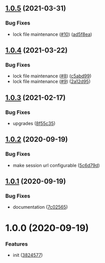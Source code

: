 ## [1.0.5](https://github.com/dword-design/nuxt-chargebee/compare/v1.0.4...v1.0.5) (2021-03-31)


### Bug Fixes

* lock file maintenance ([#10](https://github.com/dword-design/nuxt-chargebee/issues/10)) ([ad5f8ea](https://github.com/dword-design/nuxt-chargebee/commit/ad5f8eaea659ae099d81e96924c70eae29b57606))

## [1.0.4](https://github.com/dword-design/nuxt-chargebee/compare/v1.0.3...v1.0.4) (2021-03-22)


### Bug Fixes

* lock file maintenance ([#8](https://github.com/dword-design/nuxt-chargebee/issues/8)) ([c5abd99](https://github.com/dword-design/nuxt-chargebee/commit/c5abd9986d978d8997fea6f455942c648211387b))
* lock file maintenance ([#9](https://github.com/dword-design/nuxt-chargebee/issues/9)) ([2a12d95](https://github.com/dword-design/nuxt-chargebee/commit/2a12d9559feb72027d86b852cf43610b58dac5c6))

## [1.0.3](https://github.com/dword-design/nuxt-chargebee/compare/v1.0.2...v1.0.3) (2021-02-17)


### Bug Fixes

* upgrades ([8f55c35](https://github.com/dword-design/nuxt-chargebee/commit/8f55c355063b21dd9d3730356b7a2e01939ac6be))

## [1.0.2](https://github.com/dword-design/nuxt-chargebee/compare/v1.0.1...v1.0.2) (2020-09-19)


### Bug Fixes

* make session url configurable ([5c6d79d](https://github.com/dword-design/nuxt-chargebee/commit/5c6d79d6d237c35ca1e42f05a4f716a88bb28f32))

## [1.0.1](https://github.com/dword-design/nuxt-chargebee/compare/v1.0.0...v1.0.1) (2020-09-19)


### Bug Fixes

* documentation ([7c02565](https://github.com/dword-design/nuxt-chargebee/commit/7c02565c7fc327c1fa9bab90f4c3c1f32f61414c))

# 1.0.0 (2020-09-19)


### Features

* init ([3824577](https://github.com/dword-design/nuxt-chargebee/commit/382457704bc743659b6c5a983c3e7b04b382a769))

